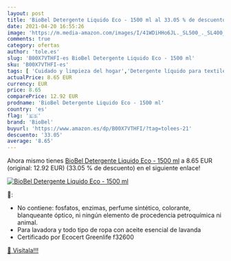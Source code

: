 ```yaml
---
layout: post
title: 'BioBel Detergente Liquido Eco - 1500 ml al 33.05 % de descuento'
date: 2021-04-20 16:55:26
image: 'https://m.media-amazon.com/images/I/41WDiHHo6JL._SL500_._SL400_.jpg'
comments: true
category: ofertas
author: 'tole.es'
slug: 'B00X7VTHFI-es BioBel Detergente Liquido Eco - 1500 ml'
sku: 'B00X7VTHFI-es'
tags: [ 'Cuidado y limpieza del hogar','Detergente líquido para textiles','Productos para la lavandería','Salud y cuidado personal','biobel','detergente', ]
actualPrice: 8.65 EUR
currency: EUR
price: 8.65
comparePrice: 12.92 EUR
prodname: 'BioBel Detergente Liquido Eco - 1500 ml'
country: 'es'
flag: '🇪🇸'
brand: 'BioBel'
buyurl: 'https://www.amazon.es/dp/B00X7VTHFI/?tag=tolees-21'
descuento: '33.05'
average: '8.65'
---
```


Ahora mismo tienes [BioBel Detergente Liquido Eco - 1500 ml](https://www.amazon.es/dp/B00X7VTHFI/?tag=tolees-21) a 8.65 EUR (original: 12.92 EUR) (33.05 %  de descuento) en el siguiente enlace!

[![BioBel Detergente Liquido Eco - 1500 ml](https://m.media-amazon.com/images/I/41WDiHHo6JL._SL500_._SL400_.jpg)](https://www.amazon.es/dp/B00X7VTHFI/?tag=tolees-21)

🔎:

- No contiene: fosfatos, enzimas, perfume sintético, colorante, blanqueante óptico, ni ningún elemento de procedencia petroquímica ni animal. 
- Para lavadora y todo tipo de ropa con aceite esencial de lavanda
- Certificado por Ecocert Greenlife f32600

[🛒 Visítala!!!](https://www.amazon.es/dp/B00X7VTHFI/?tag=tolees-21)
